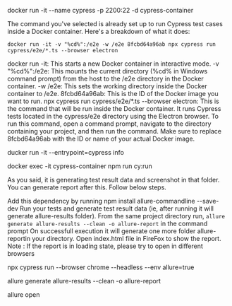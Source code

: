 docker run -it --name cypress -p 2200:22 -d cypress-container 

The command you've selected is already set up to run Cypress test cases inside a Docker container. Here's a breakdown of what it does:

`docker run -it -v "%cd%":/e2e -w /e2e 8fcbd64a96ab npx cypress run cypress/e2e/*.ts --browser electron`

docker run -it: This starts a new Docker container in interactive mode.
-v "%cd%":/e2e: This mounts the current directory (%cd% in Windows command prompt) from the host to the /e2e directory in the Docker container.
-w /e2e: This sets the working directory inside the Docker container to /e2e.
8fcbd64a96ab: This is the ID of the Docker image you want to run.
npx cypress run cypress/e2e/*.ts --browser electron: This is the command that will be run inside the Docker container. It runs Cypress tests located in the cypress/e2e directory using the Electron browser.
To run this command, open a command prompt, navigate to the directory containing your project, and then run the command. Make sure to replace 8fcbd64a96ab with the ID or name of your actual Docker image.

ducker run -it --entrypoint=cypress info

docker exec -it cypress-container npm run cy:run


As you said, it is generating test result data and screenshot in that folder. You can generate report after this. Follow below steps.

Add this dependency by running npm install allure-commandline --save-dev
Run your tests and generate test result data (ie, after running it will generate allure-results folder).
From the same project directory run, `allure generate allure-results --clean -o allure-report` in the command prompt
On successfull execution it will generate one more folder allure-reportin your directory.
Open index.html file in FireFox to show the report.
Note : If the report is in loading state, please try to open in different browsers

npx cypress run --browser chrome --headless --env allure=true

 allure generate allure-results --clean -o allure-report
 
 allure open